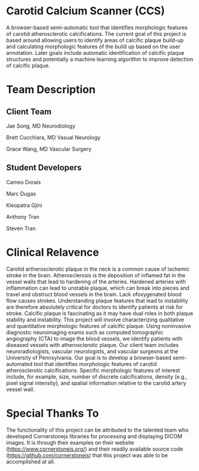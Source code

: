 # Carotid Calcium Scanner (CCS)

A browser-based semi-automatic tool that identifies morphologic features of carotid atherosclerotic calcifications. The current goal of this project is based around allowing users to identify areas of calcific plaque build-up and calculating morphologic features of the build up based on the user annotation. Later goals include automatic identification of calcific plaque structures and potentially a machine learning algorithm to improve detection of calcific plaque.

# Team Description

## Client Team

Jae Song, MD Neurodiology 

Brett Cucchiara, MD Vasual Neurology

Grace Wang, MD Vascular Surgery

## Student Developers

Cameo Dorais

Marc Dugas

Kleopatra Gjini

Anthony Tran

Steven Tran

# Clinical Relavence

Carotid artherosclerotic plaque in the neck is a common cause of ischemic stroke in the brain. Atherosclerosis is the deposition of inflamed fat in the vessel walls that lead to hardening of the arteries. Hardened arteries with inflammation can lead to unstable plaque, which can break into pieces and travel and obstruct blood vessels in the brain. Lack ofoxygenated blood flow causes strokes. Understanding plaque features that lead to instability are therefore absolutely critical for doctors to identify patients at risk for stroke. Calcific plaque is fascinating as it may have dual roles in both plaque stability and instability. This project will involve characterizing qualitative and quantitative morphologic features of calcific plaque. Using noninvasive diagnostic neuroimaging exams such as computed tomographic angiography (CTA) to image the blood vessels, we identify patients with diseased vessels with atherosclerotic plaque. Our client team includes neuroradiologists, vascular neurologists, and vascular surgeons at the University of Pennsylvania. Our goal is to develop a browser-based semi-automated tool that identifies morphologic features of carotid atherosclerotic calcifications. Specific morphologic features of interest include, for example, size, number of discrete calcifications, density (e.g., pixel signal intensity), and spatial information relative to the carotid artery vessel wall.

# Special Thanks To

The functionality of this project can be attributed to the talented team who developed Cornerstonejs libraries for processing and displaying DICOM images. It is through their examples on their website (https://www.cornerstonejs.org/) and their readily available source code (https://github.com/cornerstonejs) that this project was able to be accomplished at all. 
